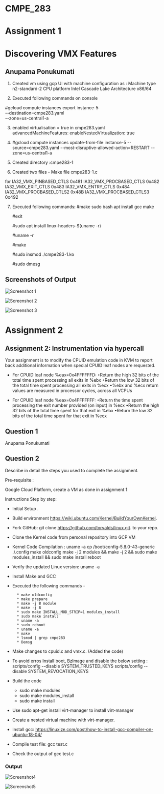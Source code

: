 # CMPE_283

# Assignment 1

# Discovering VMX Features

## Anupama Ponukumati

1. Created vm using gcp UI with machine configuration as :
Machine type n2-standard-2
CPU platform Intel Cascade Lake Architecture x86/64

2. Executed following commands on console

#gcloud compute instances export instance-5 \
--destination=cmpe283.yaml \
--zone=us-central1-a

3. enabled virtualisation = true in cmpe283.yaml
advancedMachineFeatures: enableNestedVirtualization: true


4. #gcloud compute instances update-from-file instance-5 --source=cmpe283.yaml --most-disruptive-allowed-action=RESTART --zone=us-central1-a


5. Created directory :cmpe283-1

6. Created two files - 
Make file
cmpe283-1.c

for IA32_VMX_PINBASED_CTLS 0x481 IA32_VMX_PROCBASED_CTLS 0x482 IA32_VMX_EXIT_CTLS 0x483 IA32_VMX_ENTRY_CTLS 0x484
IA32_VMX_PROCBASED_CTLS2 0x48B IA32_VMX_PROCBASED_CTLS3 0x492

7. Executed following commands:
#make sudo bash apt install gcc make

    #exit

    #sudo apt install linux-headers-$(uname -r)

    #uname -r

    #make

    #sudo insmod ./cmpe283-1.ko

    #sudo dmesg

## Screenshots of Output

![Screenshot 1](OutputImages/img1.png)

![Screenshot 2](OutputImages/img2.png)

![Screenshot 3](OutputImages/img3.png)




# Assignment 2

## Assignment 2: Instrumentation via hypercall

Your assignment is to modify the CPUID emulation code in KVM to report back additional information 
when special CPUID leaf nodes are requested.

* For CPUID leaf node %eax=0x4FFFFFFD:
◦Return the high 32 bits of the total time spent processing all exits in %ebx
◦Return the low 32 bits of the total time spent processing all exits in %ecx
▪%ebx and %ecx return values are measured in processor cycles, across all VCPUs


* For CPUID leaf node %eax=0x4FFFFFFF:
◦Return the time spent processing the exit number provided (on input) in %ecx
▪Return the high 32 bits of the total time spent for that exit in %ebx
▪Return the low 32 bits of the total time spent for that exit in %ecx

## Question 1

Anupama Ponukumati

## Question 2

Describe in detail the steps you used to complete the assignment.

Pre-requisite : 

Google Cloud Platform, create a VM as done in assignment 1

Instructions Step by step:

* Initial Setup .
* Build environment https://wiki.ubuntu.com/Kernel/BuildYourOwnKernel.
* Fork GitHub: git clone https://github.com/torvalds/linux.git. to your repo.
* Clone the Kernel code from personal repository into GCP VM 
* Kernel Code Compilation : 
uname -a 
cp /boot/config-5.8.0-43-generic ./.config make oldconfig make -j 2 modules && make -j 2 && sudo make modules_install && sudo make install reboot 
* Verify the updated Linux version: uname -a

* Install Make and GCC
* Executed the following commands - 

        * make oldconfig
        * make prepare
        * make -j 8 module
        * make -j 8
        * sudo make INSTALL_MOD_STRIP=1 modules_install
        * sudo make install
        * uname -a
        * sudo reboot
        * uname -a
        * make
        * lsmod | grep cmpe283
        * Demsg

* Make changes to cpuid.c and vmx.c. (Added the code)

* To avoid erros Install boot, BzImage and disable the below setting :
    scripts/config --disable SYSTEM_TRUSTED_KEYS
    scripts/config --disable SYSTEM_REVOCATION_KEYS
       
 * Build the code 
      * sudo make modules 
      * sudo make modules_install 
      * sudo make install 

* Use sudo apt-get install virt-manager to install virt-manager
* Create a nested virtual machine with virt-manager.
* Install gcc: https://linuxize.com/post/how-to-install-gcc-compiler-on-ubuntu-18-04/
* Compile test file: gcc test.c
* Check the output of gcc test.c

### Output

![Screenshot4](Output2/image1.png)

![Screenshot5](Output2/image2.png)








